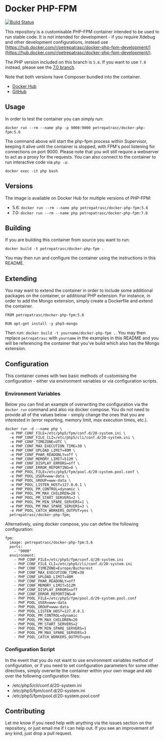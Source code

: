 # Docker PHP-FPM

[![Build Status](https://travis-ci.org/petrepatrasc/docker-php-fpm.svg?branch=master)](https://travis-ci.org/petrepatrasc/docker-php-fpm)

This repository is a customisable PHP-FPM container intended to be used to run stable code. It is not intended for development - if you require Xdebug and other development configurations, instead use [https://hub.docker.com/r/petrepatrasc/docker-php-fpm-development/](https://hub.docker.com/r/petrepatrasc/docker-php-fpm-development/).

The PHP version included on this branch is `5.6`. If you want to use `7.0` instead, please see the [7.0 branch](https://github.com/petrepatrasc/docker-php-fpm/tree/7.0).

Note that both versions have Composer bundled into the container.

* [Docker Hub](https://hub.docker.com/r/petrepatrasc/docker-php-fpm/)
* [GitHub](https://github.com/petrepatrasc/docker-php-fpm)

## Usage

In order to test the container you can simply run:

`docker run --rm --name php -p 9000:9000 petrepatrasc/docker-php-fpm:5.6`

The command above will start the php-fpm process within Supervisor, keeping it alive until the container is stopped, with FPM's pool listening for connections on port 9000. Please note that you will still require a webserver to act as a proxy for the requests.
You can also connect to the container to run interactive code via `php -a`:

`docker exec -it php bash`

## Versions

The image is available on Docker Hub for multiple versions of PHP-FPM:

* 5.6: `docker run --rm --name php petrepatrasc/docker-php-fpm:5.6`
* 7.0: `docker run --rm --name php petrepatrasc/docker-php-fpm:7.0`

## Building

If you are building this container from source you want to run:

`docker build -t petrepatrasc/docker-php-fpm .`

You may then run and configure the container using the instructions in this README.

## Extending

You may want to extend the container in order to include some additional packages on the container, or additional PHP extension. For instance, in order to add the Mongo extension, simply create a Dockerfile and extend the container.

    FROM petrepatrasc/docker-php-fpm:5.6

    RUN apt-get install -y php5-mongo

Then run: `docker build -t yourname/docker-php-fpm .`. You may then replace `petrepatrasc` with `yourname` in the examples in this README and you will be referencing the container that you've build which also has the Mongo extension.

## Configuration

This container comes with two basic methods of customising the configuration - either via environment variables or via configuration scripts.

### Environment Variables

Below you can find an example of overwriting the configuration via the `docker run` command and also via docker compose. You do not need to provide all of the values below - simply change the ones that you are interested in (error reporting, memory limit, max execution times, etc.).

    docker run -d --name php \
      -e PHP_CONF_FILE=/etc/php5/fpm/conf.d/20-system.ini \
      -e PHP_CONF_FILE_CLI=/etc/php5/cli/conf.d/20-system.ini \
      -e PHP_CONF_TIMEZONE=UTC \
      -e PHP_CONF_MAX_EXECUTION_TIME=30 \
      -e PHP_CONF_UPLOAD_LIMIT=40M \
      -e PHP_CONF_PHAR_READONLY=off \
      -e PHP_CONF_MEMORY_LIMIT=512M \
      -e PHP_CONF_DISPLAY_ERRORS=off \
      -e PHP_CONF_ERROR_REPORTING=0 \
      -e PHP_POOL_FILE=/etc/php5/fpm/pool.d/20-system.pool.conf \
      -e PHP_POOL_USER=www-data \
      -e PHP_POOL_GROUP=www-data \
      -e PHP_POOL_LISTEN_HOST=127.0.0.1 \
      -e PHP_POOL_PM_CONTROL=dynamic \
      -e PHP_POOL_PM_MAX_CHILDREN=20 \
      -e PHP_POOL_PM_START_SERVERS=2 \
      -e PHP_POOL_PM_MIN_SPARE_SERVERS=1 \
      -e PHP_POOL_PM_MAX_SPARE_SERVERS=3 \
      -e PHP_POOL_CATCH_WORKERS_OUTPUT=yes \
      petrepatrasc/docker-php-fpm;

Alternatively, using docker compose, you can define the following configuration:

    fpm:
      image: petrepatrasc/docker-php-fpm:5.6
      ports:
        - "9000"
      environment:
        - PHP_CONF_FILE=/etc/php5/fpm/conf.d/20-system.ini
        - PHP_CONF_FILE_CLI=/etc/php5/cli/conf.d/20-system.ini
        - PHP_CONF_TIMEZONE=Europe/Bucharest
        - PHP_CONF_MAX_EXECUTION_TIME=30
        - PHP_CONF_UPLOAD_LIMIT=40M
        - PHP_CONF_PHAR_READONLY=off
        - PHP_CONF_MEMORY_LIMIT=512M
        - PHP_CONF_DISPLAY_ERRORS=off
        - PHP_CONF_ERROR_REPORTING=0
        - PHP_POOL_FILE=/etc/php5/fpm/pool.d/20-system.pool.conf
        - PHP_POOL_USER=www-data
        - PHP_POOL_GROUP=www-data
        - PHP_POOL_LISTEN_HOST=127.0.0.1
        - PHP_POOL_PM_CONTROL=dynamic
        - PHP_POOL_PM_MAX_CHILDREN=20
        - PHP_POOL_PM_START_SERVERS=2
        - PHP_POOL_PM_MIN_SPARE_SERVERS=1
        - PHP_POOL_PM_MAX_SPARE_SERVERS=3
        - PHP_POOL_CATCH_WORKERS_OUTPUT=yes

### Configuration Script

In the event that you do not want to use environment variables method of configuration, or if you need to set configuration parameters for some other directives, simply overwrite the container within your own image and `ADD` over the following configuration files:

* /etc/php5/cli/conf.d/20-system.ini
* /etc/php5/fpm/conf.d/20-system.ini
* /etc/php5/fpm/pool.d/20-system.pool.conf

## Contributing

Let me know if you need help with anything via the issues section on the repository, or just email me if I can help out. If you see an improvement of any kind, just drop a pull request.
